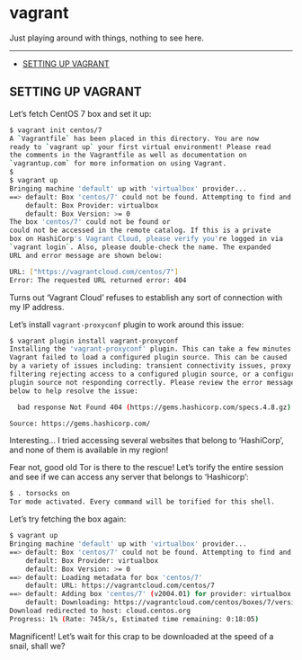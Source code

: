 # vagrant

Just playing around with things, nothing to see here.

---

- [SETTING UP VAGRANT](#setting-up-vagrant)

## SETTING UP VAGRANT

Let’s fetch CentOS 7 box and set it up:

```sh
$ vagrant init centos/7
A `Vagrantfile` has been placed in this directory. You are now
ready to `vagrant up` your first virtual environment! Please read
the comments in the Vagrantfile as well as documentation on
`vagrantup.com` for more information on using Vagrant.
$
$ vagrant up
Bringing machine 'default' up with 'virtualbox' provider...
==> default: Box 'centos/7' could not be found. Attempting to find and install...
    default: Box Provider: virtualbox
    default: Box Version: >= 0
The box 'centos/7' could not be found or
could not be accessed in the remote catalog. If this is a private
box on HashiCorp's Vagrant Cloud, please verify you're logged in via
`vagrant login`. Also, please double-check the name. The expanded
URL and error message are shown below:

URL: ["https://vagrantcloud.com/centos/7"]
Error: The requested URL returned error: 404
```

Turns out ‘Vagrant Cloud’ refuses to establish any sort of connection
with my IP address.

Let’s install `vagrant-proxyconf` plugin to work around this issue:

```sh
$ vagrant plugin install vagrant-proxyconf
Installing the 'vagrant-proxyconf' plugin. This can take a few minutes...
Vagrant failed to load a configured plugin source. This can be caused
by a variety of issues including: transient connectivity issues, proxy
filtering rejecting access to a configured plugin source, or a configured
plugin source not responding correctly. Please review the error message
below to help resolve the issue:

  bad response Not Found 404 (https://gems.hashicorp.com/specs.4.8.gz)

Source: https://gems.hashicorp.com/
```

Interesting… I tried accessing several websites that belong to
‘HashiCorp’, and none of them is available in my region!

Fear not, good old Tor is there to the rescue! Let’s torify the entire
session and see if we can access any server that belongs to ‘Hashicorp’:

```sh
$ . torsocks on
Tor mode activated. Every command will be torified for this shell.
```

Let’s try fetching the box again:

```sh
$ vagrant up
Bringing machine 'default' up with 'virtualbox' provider...
==> default: Box 'centos/7' could not be found. Attempting to find and install...
    default: Box Provider: virtualbox
    default: Box Version: >= 0
==> default: Loading metadata for box 'centos/7'
    default: URL: https://vagrantcloud.com/centos/7
==> default: Adding box 'centos/7' (v2004.01) for provider: virtualbox
    default: Downloading: https://vagrantcloud.com/centos/boxes/7/versions/2004.01/providers/virtualbox.box
Download redirected to host: cloud.centos.org
Progress: 1% (Rate: 745k/s, Estimated time remaining: 0:18:05)
```

Magnificent! Let’s wait for this crap to be downloaded at the speed of a
snail, shall we?
